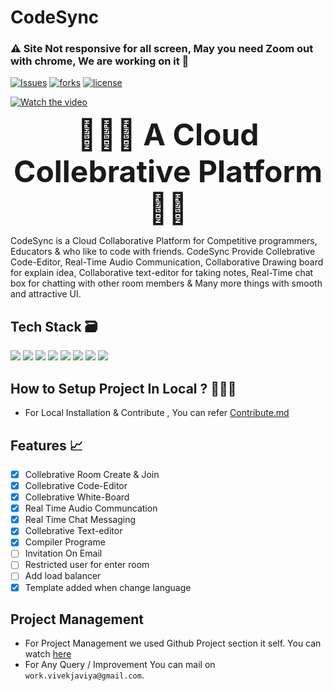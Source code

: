 # CodeSync
### ⚠️ Site Not responsive for all screen, May you need Zoom out with chrome, We are working on it  🛑


[![Issues](https://img.shields.io/github/issues/Code-Deeper/code-sync)](#issues)
[![forks](https://img.shields.io/github/forks/Code-Deeper/code-sync)](#forks)
[![license](https://img.shields.io/github/license/Code-Deeper/code-sync)](#license)
<!-- https://github.com/Code-Deeper/code-sync/blob/main -->
[![Watch the video](https://github.com/Code-Deeper/media-repo/blob/main/CODESYNC.lIVE%20(1).png)](https://youtu.be/5IUfY_Pqj_s)
<p align="center" width="400px"> <font size="9"> <b>👨🏾‍💻 A Cloud Collebrative Platform 🧑‍🏫 </b></font></p>

CodeSync is a Cloud Collaborative Platform for Competitive programmers, Educators & who like to code with friends. CodeSync Provide  Collebrative Code-Editor,
Real-Time Audio Communication, Collaborative Drawing board for  explain idea, Collaborative text-editor for taking notes, Real-Time chat box for chatting 
with other room members & Many more things with smooth and attractive UI.
 
 ## Tech Stack 🗃
  <img src="https://img.shields.io/badge/react-%2320232a.svg?style=for-the-badge&logo=react&logoColor=%2361DAFB"> <img src="https://img.shields.io/badge/webRTC-%23430098.svg?style=for-the-badge&logoColor=white&color=red"> <img src="https://img.shields.io/badge/node.js-6DA55F?style=for-the-badge&logo=node.js&logoColor=white"> <img src="https://img.shields.io/badge/Socket.io-black?style=for-the-badge&logo=socket.io&badgeColor=010101" >   <img src="https://img.shields.io/badge/express.js-%23404d59.svg?style=for-the-badge&logo=express&logoColor=%2361DAFB"> <img src="https://img.shields.io/badge/MongoDB-%234ea94b.svg?style=for-the-badge&logo=mongodb&logoColor=white"> <img src="https://img.shields.io/badge/docker-%230db7ed.svg?style=for-the-badge&logo=docker&logoColor=white"> <img src="https://img.shields.io/badge/heroku-%23430098.svg?style=for-the-badge&logo=heroku&logoColor=white">
  
  
<!--  <br /> -->
 
## How to Setup Project In Local ? 🧑🏽‍💻
  - For Local Installation & Contribute , You can refer [Contribute.md](https://github.com/Code-Deeper/code-sync/blob/main/CONTRIBUTE.md)

## Features 📈
- [x] Collebrative Room Create & Join
- [x] Collebrative Code-Editor
- [x] Collebrative White-Board
- [x] Real Time Audio Communcation  
- [x] Real Time Chat Messaging
- [x] Collebrative Text-editor
- [x] Compiler Programe
- [ ] Invitation On Email
- [ ] Restricted user for enter room
- [ ] Add load balancer
- [x] Template added when change language
<!--  <br/> -->
## Project Management
  - For Project Management we used Github Project section it self. You can watch [here](https://github.com/Code-Deeper/code-sync/projects/1)
  - For Any Query / Improvement You can mail on ```work.vivekjaviya@gmail.com```.
